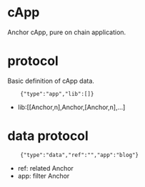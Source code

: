 # cApp
Anchor cApp, pure on chain application.


# protocol

Basic definition of cApp data.

```
    {"type":"app","lib":[]}
```
- lib:[[Anchor,n],Anchor,[Anchor,n],...]

# data protocol

```
    {"type":"data","ref":"","app":"blog"}
```
- ref: related Anchor
- app: filter Anchor